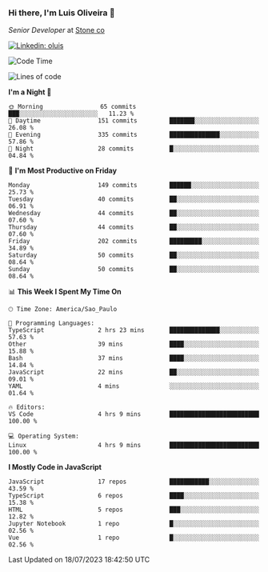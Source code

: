 ### Hi there, I'm Luis Oliveira 👋
*Senior Developer* at [Stone co](https://www.stone.com.br)  

[![Linkedin: oluis](https://img.shields.io/badge/-ooluis-blue?style=flat-square&logo=Linkedin&logoColor=white&link=https://www.linkedin.com/in/ooluis)](https://www.linkedin.com/in/ooluis/)

<!--START_SECTION:waka-->
![Code Time](http://img.shields.io/badge/Code%20Time-3%2C262%20hrs%2037%20mins-blue)

![Lines of code](https://img.shields.io/badge/From%20Hello%20World%20I%27ve%20Written-338.0%20thousand%20lines%20of%20code-blue)

**I'm a Night 🦉** 

```text
🌞 Morning                65 commits          ███░░░░░░░░░░░░░░░░░░░░░░   11.23 % 
🌆 Daytime                151 commits         ███████░░░░░░░░░░░░░░░░░░   26.08 % 
🌃 Evening                335 commits         ██████████████░░░░░░░░░░░   57.86 % 
🌙 Night                  28 commits          █░░░░░░░░░░░░░░░░░░░░░░░░   04.84 % 
```
📅 **I'm Most Productive on Friday** 

```text
Monday                   149 commits         ██████░░░░░░░░░░░░░░░░░░░   25.73 % 
Tuesday                  40 commits          ██░░░░░░░░░░░░░░░░░░░░░░░   06.91 % 
Wednesday                44 commits          ██░░░░░░░░░░░░░░░░░░░░░░░   07.60 % 
Thursday                 44 commits          ██░░░░░░░░░░░░░░░░░░░░░░░   07.60 % 
Friday                   202 commits         █████████░░░░░░░░░░░░░░░░   34.89 % 
Saturday                 50 commits          ██░░░░░░░░░░░░░░░░░░░░░░░   08.64 % 
Sunday                   50 commits          ██░░░░░░░░░░░░░░░░░░░░░░░   08.64 % 
```


📊 **This Week I Spent My Time On** 

```text
🕑︎ Time Zone: America/Sao_Paulo

💬 Programming Languages: 
TypeScript               2 hrs 23 mins       ██████████████░░░░░░░░░░░   57.63 % 
Other                    39 mins             ████░░░░░░░░░░░░░░░░░░░░░   15.88 % 
Bash                     37 mins             ████░░░░░░░░░░░░░░░░░░░░░   14.84 % 
JavaScript               22 mins             ██░░░░░░░░░░░░░░░░░░░░░░░   09.01 % 
YAML                     4 mins              ░░░░░░░░░░░░░░░░░░░░░░░░░   01.64 % 

🔥 Editors: 
VS Code                  4 hrs 9 mins        █████████████████████████   100.00 % 

💻 Operating System: 
Linux                    4 hrs 9 mins        █████████████████████████   100.00 % 
```

**I Mostly Code in JavaScript** 

```text
JavaScript               17 repos            ███████████░░░░░░░░░░░░░░   43.59 % 
TypeScript               6 repos             ████░░░░░░░░░░░░░░░░░░░░░   15.38 % 
HTML                     5 repos             ███░░░░░░░░░░░░░░░░░░░░░░   12.82 % 
Jupyter Notebook         1 repo              █░░░░░░░░░░░░░░░░░░░░░░░░   02.56 % 
Vue                      1 repo              █░░░░░░░░░░░░░░░░░░░░░░░░   02.56 % 
```




 Last Updated on 18/07/2023 18:42:50 UTC
<!--END_SECTION:waka-->
